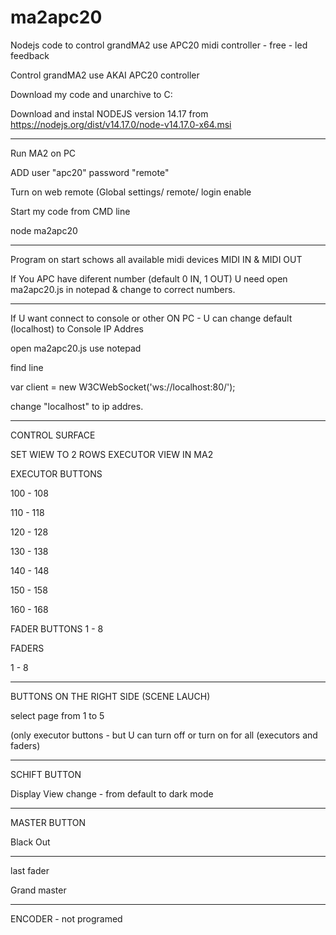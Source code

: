# ma2apc20
Nodejs code to control grandMA2 use APC20 midi controller - free - led feedback


Control grandMA2 use AKAI APC20 controller



Download my code and unarchive to C:

Download and instal NODEJS version 14.17  from https://nodejs.org/dist/v14.17.0/node-v14.17.0-x64.msi


---------------

Run MA2 on PC

ADD user "apc20" password "remote"

Turn on web remote (Global settings/ remote/ login enable


Start my code from CMD line

node ma2apc20



--------------------

Program on start schows all available midi devices MIDI IN & MIDI OUT


If You APC have diferent number (default 0 IN, 1 OUT) U need open ma2apc20.js in notepad & change to correct numbers.

--------------------


If U want connect to console or other ON PC - U can change default (localhost) to Console IP Addres

open ma2apc20.js use notepad

find line

var client = new W3CWebSocket('ws://localhost:80/');


change "localhost" to ip addres. 


--------------------

CONTROL SURFACE


SET WIEW TO 2 ROWS EXECUTOR VIEW IN MA2


EXECUTOR BUTTONS

100 - 108

110 - 118

120 - 128

130 - 138

140 - 148


150 - 158

160 - 168



FADER BUTTONS
1 - 8

FADERS

1 - 8


--------------

BUTTONS ON THE RIGHT SIDE (SCENE LAUCH)

select page from 1 to 5

(only executor buttons - but U can turn off or turn on for all (executors and faders)

--------------

SCHIFT BUTTON

Display View change - from default to dark mode

--------------

MASTER BUTTON

Black Out


-------------

last fader 

Grand master


--------------

ENCODER - not programed
